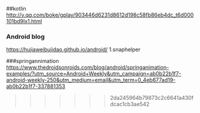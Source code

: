 ##kotlin
http://v.qq.com/boke/gplay/903446d6231d8612d198c58fb86eb4dc_t6d000101bd9lx1.html



### Android blog
https://hujiaweibujidao.github.io/android/
1.snaphelper

###springannimation
https://www.thedroidsonroids.com/blog/android/springanimation-examples/?utm_source=Android+Weekly&utm_campaign=ab0b22b1f7-android-weekly-250&utm_medium=email&utm_term=0_4eb677ad19-ab0b22b1f7-337881353
>>>>>>> 2da245964b79873c2c6641a430fdcac1cb3ae542

